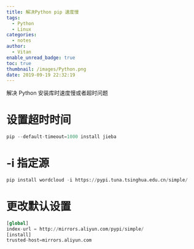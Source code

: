 ```yaml
---
title: 解决Python pip 速度慢
tags:
  - Python
  - Linux
categories:
  - notes
author:
  - Vitan
enable_unread_badge: true
toc: true
thumbnail: /images/Python.png
date: 2019-09-19 22:32:19
---
```

解决 Python 安装库时速度慢或者超时问题
<!--more-->

# 设置超时时间
```python
pip --default-timeout=1000 install jieba
```

# -i 指定源
```python
pip install wordcloud -i https://pypi.tuna.tsinghua.edu.cn/simple/
```

# 更改默认设置
```python ~/.pip/pip.conf
[global]
index-url = http://mirrors.aliyun.com/pypi/simple/
[install]
trusted-host=mirrors.aliyun.com
```